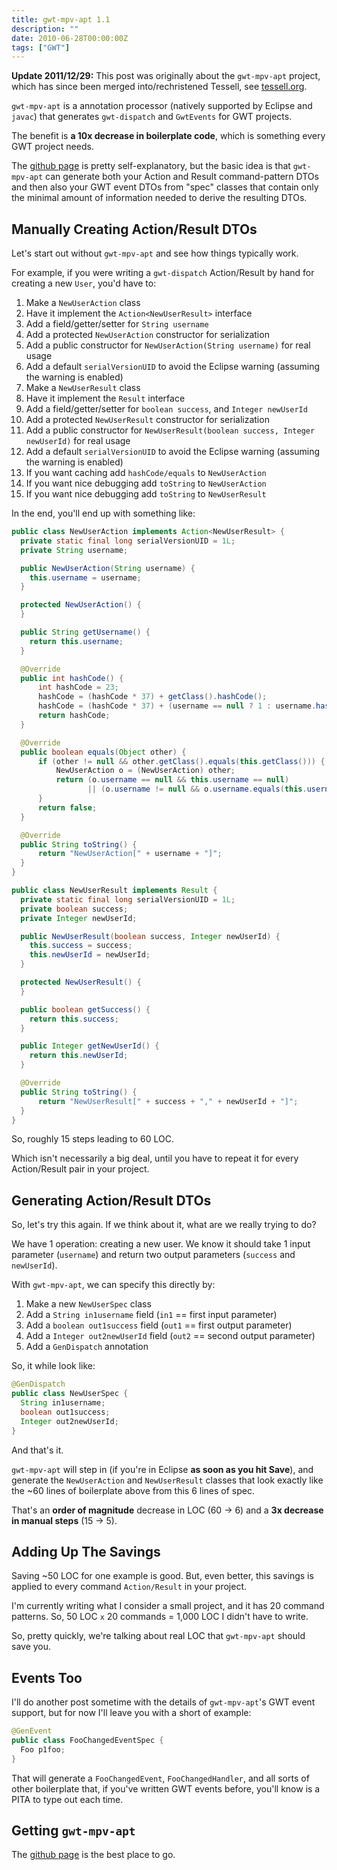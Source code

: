 ```yaml
---
title: gwt-mpv-apt 1.1
description: ""
date: 2010-06-28T00:00:00Z
tags: ["GWT"]
---
```



**Update 2011/12/29:** This post was originally about the `gwt-mpv-apt` project, which has since been merged into/rechristened Tessell, see [tessell.org](http://www.tessell.org).

`gwt-mpv-apt` is a annotation processor (natively supported by Eclipse and `javac`) that generates `gwt-dispatch` and `GwtEvents` for GWT projects.

The benefit is **a 10x decrease in boilerplate code**, which is something every GWT project needs.

The [github page](http://github.com/stephenh/gwt-mpv-apt) is pretty self-explanatory, but the basic idea is that `gwt-mpv-apt` can generate both your Action and Result command-pattern DTOs and then also your GWT event DTOs from "spec" classes that contain only the minimal amount of information needed to derive the resulting DTOs.

Manually Creating Action/Result DTOs
------------------------------------

Let's start out without `gwt-mpv-apt` and see how things typically work.

For example, if you were writing a `gwt-dispatch` Action/Result by hand for creating a new `User`, you'd have to:

1. Make a `NewUserAction` class
1. Have it implement the `Action<NewUserResult>` interface
1. Add a field/getter/setter for `String username`
1. Add a protected `NewUserAction` constructor for serialization
1. Add a public constructor for `NewUserAction(String username)` for real usage
1. Add a default `serialVersionUID` to avoid the Eclipse warning (assuming the warning is enabled)
1. Make a `NewUserResult` class
1. Have it implement the `Result` interface
1. Add a field/getter/setter for `boolean success`, and `Integer newUserId`
1. Add a protected `NewUserResult` constructor for serialization
1. Add a public constructor for `NewUserResult(boolean success, Integer newUserId)` for real usage
1. Add a default `serialVersionUID` to avoid the Eclipse warning (assuming the warning is enabled)
1. If you want caching add `hashCode/equals` to `NewUserAction`
1. If you want nice debugging add `toString` to `NewUserAction`
1. If you want nice debugging add `toString` to `NewUserResult`

In the end, you'll end up with something like:

```java
public class NewUserAction implements Action<NewUserResult> {
  private static final long serialVersionUID = 1L;
  private String username;

  public NewUserAction(String username) {
    this.username = username;
  }

  protected NewUserAction() {
  }

  public String getUsername() {
    return this.username;
  }

  @Override
  public int hashCode() {
      int hashCode = 23;
      hashCode = (hashCode * 37) + getClass().hashCode();
      hashCode = (hashCode * 37) + (username == null ? 1 : username.hashCode());
      return hashCode;
  }

  @Override
  public boolean equals(Object other) {
      if (other != null && other.getClass().equals(this.getClass())) {
          NewUserAction o = (NewUserAction) other;
          return (o.username == null && this.username == null)
                 || (o.username != null && o.username.equals(this.username));
      }
      return false;
  }

  @Override
  public String toString() {
      return "NewUserAction[" + username + "]";
  }
}

public class NewUserResult implements Result {
  private static final long serialVersionUID = 1L;
  private boolean success;
  private Integer newUserId;

  public NewUserResult(boolean success, Integer newUserId) {
    this.success = success;
    this.newUserId = newUserId;
  }

  protected NewUserResult() {
  }

  public boolean getSuccess() {
    return this.success;
  }

  public Integer getNewUserId() {
    return this.newUserId;
  }

  @Override
  public String toString() {
      return "NewUserResult[" + success + "," + newUserId + "]";
  }
}
```

So, roughly 15 steps leading to 60 LOC.

Which isn't necessarily a big deal, until you have to repeat it for every Action/Result pair in your project.

Generating Action/Result DTOs
-----------------------------

So, let's try this again. If we think about it, what are we really trying to do?

We have 1 operation: creating a new user. We know it should take 1 input parameter (`username`) and return two output parameters (`success` and `newUserId`).

With `gwt-mpv-apt`, we can specify this directly by:

1. Make a new `NewUserSpec` class
1. Add a `String in1username` field (`in1` == first input parameter)
1. Add a `boolean out1success` field (`out1` == first output parameter)
1. Add a `Integer out2newUserId` field (`out2` == second output parameter)
1. Add a `GenDispatch` annotation

So, it while look like:

```java
@GenDispatch
public class NewUserSpec {
  String in1username;
  boolean out1success;
  Integer out2newUserId;
}
```

And that's it.

`gwt-mpv-apt` will step in (if you're in Eclipse **as soon as you hit Save**), and generate the `NewUserAction` and `NewUserResult` classes that look exactly like the ~60 lines of boilerplate above from this 6 lines of spec.

That's an **order of magnitude** decrease in LOC (60 -> 6) and a **3x decrease in manual steps** (15 -> 5).

Adding Up The Savings
---------------------

Saving ~50 LOC for one example is good. But, even better, this savings is applied to every command `Action/Result` in your project.

I'm currently writing what I consider a small project, and it has 20 command patterns. So, 50 LOC `x` 20 commands = 1,000 LOC I didn't have to write.

So, pretty quickly, we're talking about real LOC that `gwt-mpv-apt` should save you.

Events Too
----------

I'll do another post sometime with the details of `gwt-mpv-apt`'s GWT event support, but for now I'll leave you with a short of example:

```java
@GenEvent
public class FooChangedEventSpec {
  Foo p1foo;
}
```

That will generate a `FooChangedEvent`, `FooChangedHandler`, and all sorts of other boilerplate that, if you've written GWT events before, you'll know is a PITA to type out each time.

Getting `gwt-mpv-apt`
---------------------

The [github page](http://github.com/stephenh/gwt-mpv-apt) is the best place to go.


